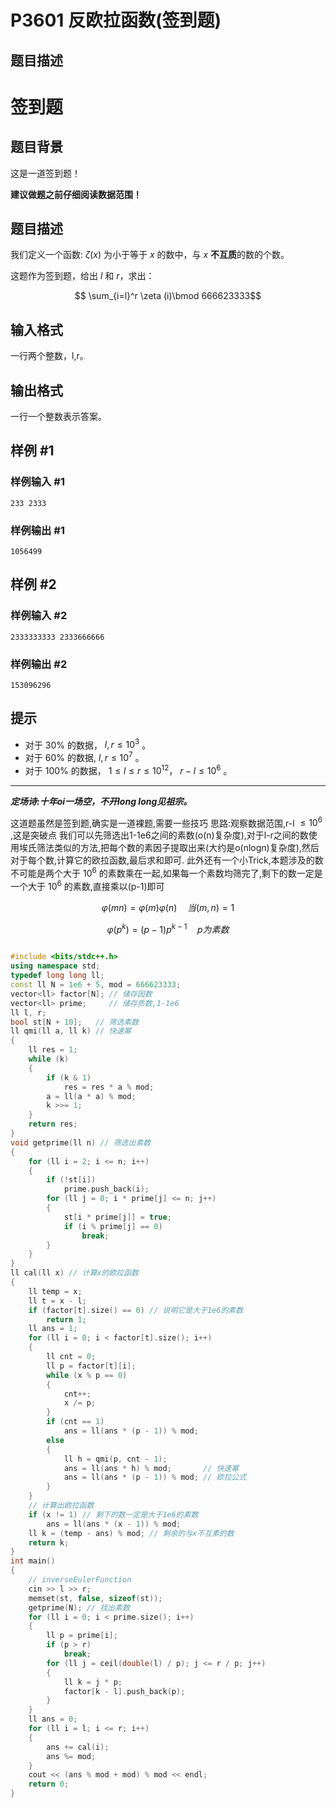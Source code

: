 # P3601 反欧拉函数(签到题)

## 题目描述
# 签到题

## 题目背景

这是一道签到题！

**建议做题之前仔细阅读数据范围！**

## 题目描述

我们定义一个函数: $\zeta(x)$ 为小于等于 $x$ 的数中，与 $x$ **不互质**的数的个数。

这题作为签到题，给出 $l$ 和 $r$，求出：

$$ \sum_{i=l}^r \zeta (i)\bmod 666623333$$

## 输入格式

一行两个整数，l,r。

## 输出格式

一行一个整数表示答案。

## 样例 #1

### 样例输入 #1

```
233 2333
```

### 样例输出 #1

```
1056499
```

## 样例 #2

### 样例输入 #2

```
2333333333 2333666666
```

### 样例输出 #2

```
153096296
```

## 提示

- 对于 $30\%$ 的数据， $l,r\leq 10^3$ 。
- 对于 $60\%$ 的数据,  $l,r\leq 10^7$ 。
- 对于 $100\%$ 的数据， $1 \leq l \leq r \leq 10^{12}$， $r-l \leq 10^6$  。
  
----

***定场诗:十年oi一场空，不开long long见祖宗。***

这道题虽然是签到题,确实是一道裸题,需要一些技巧
思路:观察数据范围,r-l $\leq 10^6$ ,这是突破点
我们可以先筛选出1-1e6之间的素数(o(n)复杂度),对于l-r之间的数使用埃氏筛法类似的方法,把每个数的素因子提取出来(大约是o(nlogn)复杂度),然后对于每个数,计算它的欧拉函数,最后求和即可.
此外还有一个小Trick,本题涉及的数不可能是两个大于 $10^6$ 的素数乘在一起,如果每一个素数均筛完了,剩下的数一定是一个大于 $10^6$ 的素数,直接乘以(p-1)即可 

$$
\varphi(mn)=\varphi(m)\varphi(n) \quad 当(m,n)=1
$$

$$
\varphi(p^k)=(p-1)p^{k-1} \quad p为素数
$$

```cpp

#include <bits/stdc++.h>
using namespace std;
typedef long long ll;
const ll N = 1e6 + 5, mod = 666623333;
vector<ll> factor[N]; // 储存因数
vector<ll> prime;     // 储存质数,1-1e6
ll l, r;
bool st[N + 10];   // 筛选素数
ll qmi(ll a, ll k) // 快速幂
{
    ll res = 1;
    while (k)
    {
        if (k & 1)
            res = res * a % mod;
        a = ll(a * a) % mod;
        k >>= 1;
    }
    return res;
}
void getprime(ll n) // 筛选出素数
{
    for (ll i = 2; i <= n; i++)
    {
        if (!st[i])
            prime.push_back(i);
        for (ll j = 0; i * prime[j] <= n; j++)
        {
            st[i * prime[j]] = true;
            if (i % prime[j] == 0)
                break;
        }
    }
}
ll cal(ll x) // 计算x的欧拉函数
{
    ll temp = x;
    ll t = x - l;
    if (factor[t].size() == 0) // 说明它是大于1e6的素数
        return 1;
    ll ans = 1;
    for (ll i = 0; i < factor[t].size(); i++)
    {
        ll cnt = 0;
        ll p = factor[t][i];
        while (x % p == 0)
        {
            cnt++;
            x /= p;
        }
        if (cnt == 1)
            ans = ll(ans * (p - 1)) % mod;
        else
        {
            ll h = qmi(p, cnt - 1);
            ans = ll(ans * h) % mod;       // 快速幂
            ans = ll(ans * (p - 1)) % mod; // 欧拉公式
        }
    }
    // 计算出欧拉函数
    if (x != 1) // 剩下的数一定是大于1e6的素数
        ans = ll(ans * (x - 1)) % mod;
    ll k = (temp - ans) % mod; // 剩余的与x不互素的数
    return k;
}
int main()
{
    // inverseEulerFunction
    cin >> l >> r;
    memset(st, false, sizeof(st));
    getprime(N); // 找出素数
    for (ll i = 0; i < prime.size(); i++)
    {
        ll p = prime[i];
        if (p > r)
            break;
        for (ll j = ceil(double(l) / p); j <= r / p; j++)
        {
            ll k = j * p;
            factor[k - l].push_back(p);
        }
    }
    ll ans = 0;
    for (ll i = l; i <= r; i++)
    {
        ans += cal(i);
        ans %= mod;
    }
    cout << (ans % mod + mod) % mod << endl;
    return 0;
}
```
